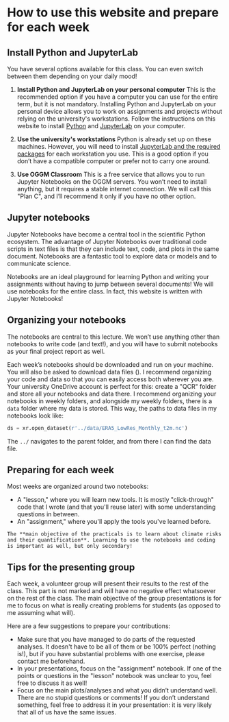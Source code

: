 # How to use this website and prepare for each week

## Install Python and JupyterLab

You have several options available for this class. You can even switch between them depending on your daily mood!

1. **Install Python and JupyterLab on your personal computer**
   This is the recommended option if you have a computer you can use for the entire term, but it is not mandatory. Installing Python and JupyterLab on your personal device allows you to work on assignments and projects without relying on the university's workstations. Follow the instructions on this website to install [Python](01-installation) and [JupyterLab](02-install-jupyter) on your computer.

2. **Use the university's workstations**
   Python is already set up on these machines. However, you will need to install [JupyterLab and the required packages](02-install-jupyter) for each workstation you use. This is a good option if you don’t have a compatible computer or prefer not to carry one around.

3. **Use OGGM Classroom**
   This is a free service that allows you to run Jupyter Notebooks on the OGGM servers. You won’t need to install anything, but it requires a stable internet connection. We will call this "Plan C", and I’ll recommend it only if you have no other option.

## Jupyter notebooks

Jupyter Notebooks have become a central tool in the scientific Python ecosystem. The advantage of Jupyter Notebooks over traditional code scripts in text files is that they can include text, code, and plots in the same document. Notebooks are a fantastic tool to explore data or models and to communicate science.

Notebooks are an ideal playground for learning Python and writing your assignments without having to jump between several documents! We will use notebooks for the entire class. In fact, this website is written with Jupyter Notebooks!

## Organizing your notebooks

The notebooks are central to this lecture. We won’t use anything other than notebooks to write code (and text!), and you will have to submit notebooks as your final project report as well.

Each week’s notebooks should be downloaded and run on your machine. You will also be asked to download data files ([](03-download)). I recommend organizing your code and data so that you can easily access both wherever you are. Your university OneDrive account is perfect for this: create a "QCR" folder and store all your notebooks and data there. I recommend organizing your notebooks in weekly folders, and alongside my weekly folders, there is a `data` folder where my data is stored. This way, the paths to data files in my notebooks look like:

```python
ds = xr.open_dataset(r'../data/ERA5_LowRes_Monthly_t2m.nc')
```

The `../` navigates to the parent folder, and from there I can find the data file.

## Preparing for each week

Most weeks are organized around two notebooks:

- A "lesson," where you will learn new tools. It is mostly "click-through" code that I wrote (and that you'll reuse later) with some understanding questions in between.
- An "assignment," where you'll apply the tools you've learned before.

```{note}
The **main objective of the practicals is to learn about climate risks and their quantification**. Learning to use the notebooks and coding is important as well, but only secondary!
```

## Tips for the presenting group

Each week, a volunteer group will present their results to the rest of the class. This part is not marked and will have no negative effect whatsoever on the rest of the class. The main objective of the group presentations is for me to focus on what is really creating problems for students (as opposed to me assuming what will).

Here are a few suggestions to prepare your contributions:

- Make sure that you have managed to do parts of the requested analyses. It doesn't have to be all of them or be 100% perfect (nothing is!), but if you have substantial problems with one exercise, please contact me beforehand.
- In your presentations, focus on the "assignment" notebook. If one of the points or questions in the "lesson" notebook was unclear to you, feel free to discuss it as well!
- Focus on the main plots/analyses and what you didn’t understand well. There are no stupid questions or comments! If you don’t understand something, feel free to address it in your presentation: it is very likely that all of us have the same issues.
